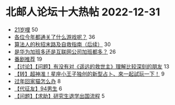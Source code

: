 # 北邮人论坛十大热帖 2022-12-31

- [21岁哩](https://bbs.byr.cn/article/Picture/3335278) 50
- [各位今年都通关了什么游戏呢？](https://bbs.byr.cn/article/TVGame/98121) 36
- [算法人的秋招末路及自救指南（后续）](https://bbs.byr.cn/article/Job/2181112) 30
- [是华为加班多还是互联网公司加班都多？](https://bbs.byr.cn/article/WorkLife/1194309) 26
- [番剧推荐](https://bbs.byr.cn/article/Comic/632697) 19
- [【讨论】【问题】有没有对《遥远的救世主》理解比较深刻的朋友](https://bbs.byr.cn/article/Talking/6376637) 13
- [【转】超神准！星座小王子独创的新型占卜、來一起試玩一下！](https://bbs.byr.cn/article/Constellations/326533) 9
- [过年回家猫怎么办](https://bbs.byr.cn/article/Pet/156913) 8
- [【代征友】94男生](https://bbs.byr.cn/article/Friends/2032657) 6
- [【问题】【求助】研究生退学出国流程](https://bbs.byr.cn/article/GoAbroad/390498) 5


